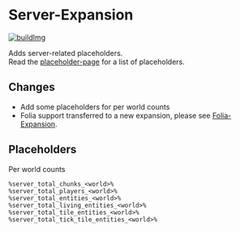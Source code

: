 [placeholder-page]: https://helpch.at/placeholders#server
[buildImg]: http://ci.extendedclip.com/buildStatus/icon?job=Server-Expansion
[build]: http://ci.extendedclip.com/job/Server-Expansion/

# Server-Expansion
[![buildImg]][build]

Adds server-related placeholders.  
Read the [placeholder-page] for a list of placeholders.

## Changes

- Add some placeholders for per world counts
- Folia support transferred to a new expansion, please see [Folia-Expansion](https://github.com/Winds-Studio/Folia-Expansion).

## Placeholders

Per world counts

```
%server_total_chunks_<world>%
%server_total_players_<world>%
%server_total_entities_<world>%
%server_total_living_entities_<world>%
%server_total_tile_entities_<world>%
%server_total_tick_tile_entities_<world>%
```
